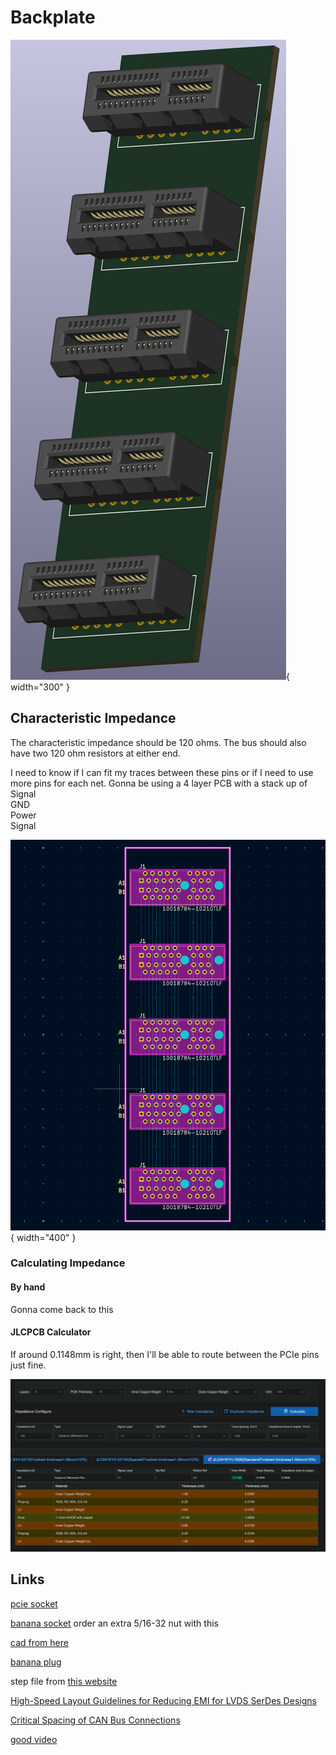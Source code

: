 # Backplate
![alt text](1.png){ width="300" }

## Characteristic Impedance

The characteristic impedance should be 120 ohms. The bus should also have two 120 ohm resistors at either end.

I need to know if I can fit my traces between these pins or if I need to use more pins for each net. Gonna be using a 4 layer PCB with a stack up of<br>
Signal<br>
GND<br>
Power<br>
Signal

![alt text](2.png){ width="400" }

### Calculating Impedance 

#### By hand

Gonna come back to this

<!-- First capacitance:

$$
C = \frac{\varepsilon A}{d}
$$

This is the impedance

$$
Z_0 = \sqrt{\frac{L}{C}}
$$ -->

#### JLCPCB Calculator

If around 0.1148mm is right, then I'll be able to route between the PCIe pins just fine. 

![alt text](image.png)

## Links

[pcie socket](https://www.digikey.ca/en/products/detail/amphenol-cs-fci/10018784-10210TLF/1002344)

[banana socket](https://www.digikey.ca/en/products/detail/pomona-electronics/2269-0/736335?s=N4IgjCBcoEwJxVAYygMwIYBsDOBTANCAPZQDaIAzACwBsVcA7CALqEAOALlCAMocBOASwB2AcxABfQmAAcFRCBSQMOAsTKUwDGTpbsukXgJHipIALQ0FSgQFc1JSORgsJZl05AAhAIIA5fx8AAgApHwBhAGk9EABWBTYoMHZEyBhYtyA) order an extra 5/16-32 nut with this

[cad from here](https://www.3dcontentcentral.com/secure/download-model.aspx?catalogid=171&id=587137)

[banana plug](https://www.digikey.ca/en/products/detail/mueller-electric-co/BU-PMDP-S-2/4073757)

step file from [this website](https://www.3dcontentcentral.com/download-model.aspx?catalogid=171&id=626290)

[High-Speed Layout Guidelines for Reducing EMI for LVDS SerDes Designs](https://www.ti.com/lit/an/snla302/snla302.pdf)

[Critical Spacing of CAN Bus Connections](https://www.ti.com/lit/an/slla279a/slla279a.pdf)

[good video](https://www.youtube.com/watch?v=0fteCxn5XXA)
